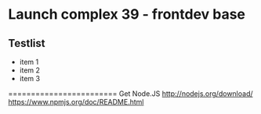 Launch complex 39 - frontdev base
==================================

## Testlist
- item 1
- item 2
- item 3

========================
Get Node.JS
http://nodejs.org/download/
https://www.npmjs.org/doc/README.html

